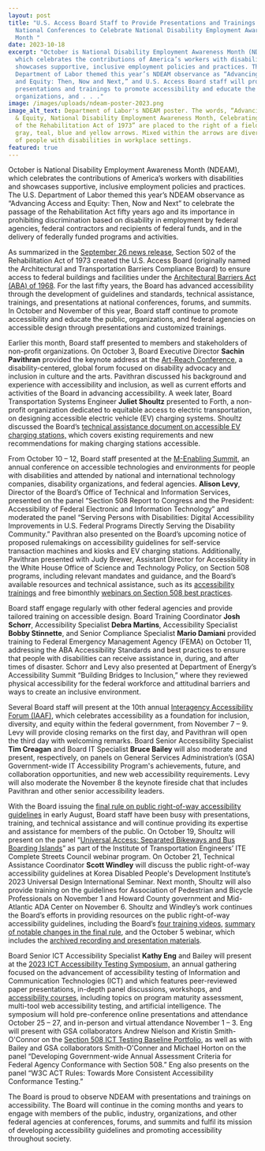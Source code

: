 ```yaml
---
layout: post
title: "U.S. Access Board Staff to Provide Presentations and Trainings at
  National Conferences to Celebrate National Disability Employment Awareness
  Month "
date: 2023-10-18
excerpt: "October is National Disability Employment Awareness Month (NDEAM),
  which celebrates the contributions of America’s workers with disabilities and
  showcases supportive, inclusive employment policies and practices. The U.S.
  Department of Labor themed this year’s NDEAM observance as “Advancing Access
  and Equity: Then, Now and Next,” and U.S. Access Board staff will provide
  presentations and trainings to promote accessibility and educate the public,
  organizations, and . . ."
image: /images/uploads/ndeam-poster-2023.png
image_alt_text: Department of Labor's NDEAM poster. The words, “Advancing Access
  & Equity, National Disability Employment Awareness Month, Celebrating 50 years
  of the Rehabilitation Act of 1973” are placed to the right of a field of red,
  gray, teal, blue and yellow arrows. Mixed within the arrows are diverse images
  of people with disabilities in workplace settings.
featured: true
---
```

October is National Disability Employment Awareness Month (NDEAM), which celebrates the contributions of America’s workers with disabilities and showcases supportive, inclusive employment policies and practices. The U.S. Department of Labor themed this year’s NDEAM observance as “Advancing Access and Equity: Then, Now and Next” to celebrate the passage of the Rehabilitation Act fifty years ago and its importance in prohibiting discrimination based on disability in employment by federal agencies, federal contractors and recipients of federal funds, and in the delivery of federally funded programs and activities.  

As summarized in the [September 26 news release](https://www.access-board.gov/news/2023/09/26/u-s-access-board-celebrates-50th-anniversary-of-its-formation-and-the-rehabilitation-act/), Section 502 of the Rehabilitation Act of 1973 created the U.S. Access Board (originally named the Architectural and Transportation Barriers Compliance Board) to ensure access to federal buildings and facilities under the [Architectural Barriers Act (ABA) of 1968](https://www.access-board.gov/aba/). For the last fifty years, the Board has advanced accessibility through the development of guidelines and standards, technical assistance, trainings, and presentations at national conferences, forums, and summits. In October and November of this year, Board staff continue to promote accessibility and educate the public, organizations, and federal agencies on accessible design through presentations and customized trainings. 

Earlier this month, Board staff presented to members and stakeholders of non-profit organizations. On October 3, Board Executive Director **Sachin Pavithran** provided the keynote address at the [Art-Reach Conference](https://www.art-reach.org/accessible-resources/art-reach-cultural-accessibility-conference/), a disability-centered, global forum focused on disability advocacy and inclusion in culture and the arts. Pavithran discussed his background and experience with accessibility and inclusion, as well as current efforts and activities of the Board in advancing accessibility. A week later, Board Transportation Systems Engineer **Juliet Shoultz** presented to Forth, a non-profit organization dedicated to equitable access to electric transportation, on designing accessible electric vehicle (EV) charging systems. Shoultz discussed the Board’s [technical assistance document on accessible EV charging stations,](https://www.access-board.gov/ta/tad/ev/) which covers existing requirements and new recommendations for making charging stations accessible. 

From October 10 – 12, Board staff presented at the [M-Enabling Summit](https://m-enabling.com/), an annual conference on accessible technologies and environments for people with disabilities and attended by national and international technology companies, disability organizations, and federal agencies. **Alison Levy**, Director of the Board’s Office of Technical and Information Services, presented on the panel “Section 508 Report to Congress and the President: Accessibility of Federal Electronic and Information Technology” and moderated the panel “Serving Persons with Disabilities: Digital Accessibility Improvements in U.S. Federal Programs Directly Serving the Disability Community.” Pavithran also presented on the Board’s upcoming notice of proposed rulemakings on accessibility guidelines for self-service transaction machines and kiosks and EV charging stations. Additionally, Pavithran presented with Judy Brewer, Assistant Director for Accessibility in the White House Office of Science and Technology Policy, on Section 508 programs, including relevant mandates and guidance, and the Board’s available resources and technical assistance, such as its [accessibility trainings](https://www.access-board.gov/webinars/training.html) and free bimonthly [webinars on Section 508 best practices](https://www.access-board.gov/webinars/). 

Board staff engage regularly with other federal agencies and provide tailored training on accessible design. Board Training Coordinator **Josh Schorr**, Accessibility Specialist **Debra Martins**, Accessibility Specialist **Bobby Stinnette**, and Senior Compliance Specialist **Mario Damiani** provided training to Federal Emergency Management Agency (FEMA) on October 11, addressing the ABA Accessibility Standards and best practices to ensure that people with disabilities can receive assistance in, during, and after times of disaster. Schorr and Levy also presented at Department of Energy’s Accessibility Summit “Building Bridges to Inclusion,” where they reviewed physical accessibility for the federal workforce and attitudinal barriers and ways to create an inclusive environment. 

Several Board staff will present at the 10th annual [Interagency Accessibility Forum (IAAF)](https://www.section508.gov/iaaf/), which celebrates accessibility as a foundation for inclusion, diversity, and equity within the federal government, from November 7 – 9. Levy will provide closing remarks on the first day, and Pavithran will open the third day with welcoming remarks. Board Senior Accessibility Specialist **Tim Creagan** and Board IT Specialist **Bruce Bailey** will also moderate and present, respectively, on panels on General Services Administration’s (GSA) Government-wide IT Accessibility Program's achievements, future, and collaboration opportunities, and new web accessibility requirements. Levy will also moderate the November 8 the keynote fireside chat that includes Pavithran and other senior accessibility leaders. 

With the Board issuing the [final rule on public right-of-way accessibility guidelines](https://www.access-board.gov/prowag/) in early August, Board staff have been busy with presentations, training, and technical assistance and will continue providing its expertise and assistance for members of the public. On October 19, Shoultz will present on the panel “[Universal Access: Separated Bikeways and Bus Boarding Islands](https://www.pathlms.com/ite/courses/58745/webinars/38806)” as part of the Institute of Transportation Engineers’ ITE Complete Streets Council webinar program. On October 21, Technical Assistance Coordinator **Scott Windley** will discuss the public right-of-way accessibility guidelines at Korea Disabled People's Development Institute’s 2023 Universal Design International Seminar. Next month, Shoultz will also provide training on the guidelines for Association of Pedestrian and Bicycle Professionals on November 1 and Howard County government and Mid-Atlantic ADA Center on November 6. Shoultz and Windley’s work continues the Board’s efforts in providing resources on the public right-of-way accessibility guidelines, including the Board’s [four training videos,](https://www.access-board.gov/news/2023/09/15/u-s-access-board-releases-training-videos-on-public-right-of-way-accessibility-guidelines/) [summary of notable changes in the final rule](https://www.access-board.gov/news/2023/09/01/notable-changes-in-public-right-of-way-accessibility-guidelines-final-rule/), and the October 5 webinar, which includes the [archived recording and presentation materials](https://www.accessibilityonline.org/ao/archives/111079).  

Board Senior ICT Accessibility Specialist **Kathy Eng** and Bailey will present at the [2023 ICT Accessibility Testing Symposium,](https://www.ictaccessibilitytesting.org/program/) an annual gathering focused on the advancement of accessibility testing of Information and Communication Technologies (ICT) and which features peer-reviewed paper presentations, in-depth panel discussions, workshops, and [accessibility courses](https://www.ictaccessibilitytesting.org/program/#courses), including topics on program maturity assessment, multi-tool web accessibility testing, and artificial intelligence. The symposium will hold pre-conference online presentations and attendance October 25 – 27, and in-person and virtual attendance November 1 – 3. Eng will present with GSA collaborators Andrew Nielson and Kristin Smith-O'Connor on the [Section 508 ICT Testing Baseline Portfolio](https://ictbaseline.access-board.gov/), as well as with Bailey and GSA collaborators Smith-O'Conner and Michael Horton on the panel “Developing Government-wide Annual Assessment Criteria for Federal Agency Conformance with Section 508.” Eng also presents on the panel “W3C ACT Rules: Towards More Consistent Accessibility Conformance Testing.” 

The Board is proud to observe NDEAM with presentations and trainings on accessibility. The Board will continue in the coming months and years to engage with members of the public, industry, organizations, and other federal agencies at conferences, forums, and summits and fulfil its mission of developing accessibility guidelines and promoting accessibility throughout society.